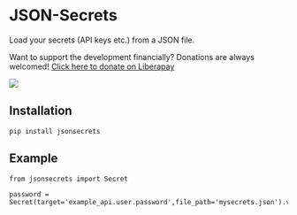 # JSON-Secrets
Load your secrets (API keys etc.) from a JSON file.

Want to support the development financially? Donations are always welcomed! 
[Click here to donate on Liberapay](https://liberapay.com/marcoEDU)

[<img src="http://img.shields.io/liberapay/receives/marcoEDU.svg?logo=liberapay">](https://liberapay.com/marcoEDU)

## Installation
```
pip install jsonsecrets
```

## Example
```
from jsonsecrets import Secret

password = Secret(target='example_api.user.password',file_path='mysecrets.json').value
```